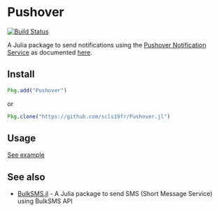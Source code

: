 # Pushover

[![Build Status](https://travis-ci.org/scls19fr/Pushover.jl.svg?branch=master)](https://travis-ci.org/scls19fr/Pushover.jl)

A Julia package to send notifications using the [Pushover Notification Service](https://pushover.net/) as documented [here](https://pushover.net/api).

## Install

```julia
Pkg.add("Pushover")
```

or

```julia
Pkg.clone("https://github.com/scls19fr/Pushover.jl")
```

## Usage

[See example](sample/send_message.jl)

## See also
 - [BulkSMS.jl](https://github.com/scls19fr/BulkSMS.jl) - A Julia package to send SMS (Short Message Service) using BulkSMS API
